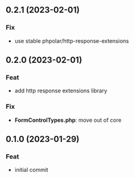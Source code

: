 ## 0.2.1 (2023-02-01)

### Fix

- use stable phpolar/http-response-extensions

## 0.2.0 (2023-02-01)

### Feat

- add http response extensions library

### Fix

- **FormControlTypes.php**: move out of core

## 0.1.0 (2023-01-29)

### Feat

- initial commit

